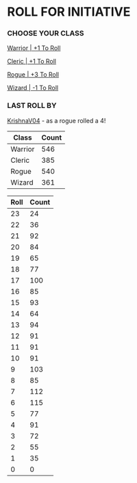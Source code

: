 # ROLL FOR INITIATIVE
### CHOOSE YOUR CLASS

[Warrior | +1 To Roll](https://github.com/benjaminsampica/benjaminsampica/issues/new?title=roll%7Cwarrior&body=Just+click+%27Submit+new+issue%27.)

[Cleric | +1 To Roll](https://github.com/benjaminsampica/benjaminsampica/issues/new?title=roll%7Ccleric&body=Just+click+%27Submit+new+issue%27.)

[Rogue | +3 To Roll](https://github.com/benjaminsampica/benjaminsampica/issues/new?title=roll%7Crogue&body=Just+click+%27Submit+new+issue%27.)

[Wizard | -1 To Roll](https://github.com/benjaminsampica/benjaminsampica/issues/new?title=roll%7Cwizard&body=Just+click+%27Submit+new+issue%27.)
### LAST ROLL BY
[KrishnaV04](https://www.github.com/KrishnaV04) - as a rogue rolled a 4!

|Class|Count|
|-|-|
|Warrior|546|
|Cleric|385|
|Rogue|540|
|Wizard|361|

|Roll|Count|
|-|-|
|23|24
|22|36
|21|92
|20|84
|19|65
|18|77
|17|100
|16|85
|15|93
|14|64
|13|94
|12|91
|11|91
|10|91
|9|103
|8|85
|7|112
|6|115
|5|77
|4|91
|3|72
|2|55
|1|35
|0|0
